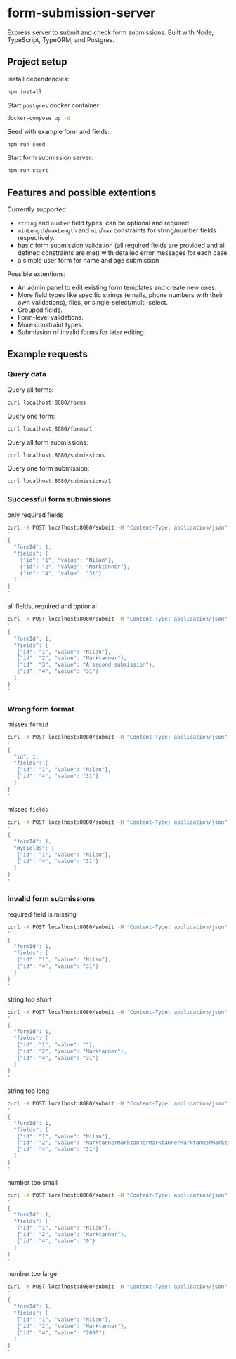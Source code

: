 # form-submission-server

Express server to submit and check form submissions. Built with Node, TypeScript, TypeORM, and Postgres.

## Project setup

Install dependencies:

```sh
npm install
```

Start `postgres` docker container:

```sh
docker-compose up -d
```

Seed with example form and fields:

```sh
npm run seed
```

Start form submission server:

```sh
npm run start
```

## Features and possible extentions

Currently supported:

- `string` and `number` field types, can be optional and required
- `minLength`/`maxLength` and `min`/`max` constraints for string/number fields respectively.
- basic form submission validation (all required fields are provided and all defined constraints are met) with detailed error messages for each case
- a simple user form for name and age submission

Possible extentions:

- An admin panel to edit existing form templates and create new ones.
- More field types like specific strings (emails, phone numbers with their own validations), files, or single-select/multi-select.
- Grouped fields.
- Form-level validations.
- More constraint types.
- Submission of invalid forms for later editing.

## Example requests

### Query data

Query all forms:

```sh
curl localhost:8080/forms
```

Query one form:

```sh
curl localhost:8080/forms/1
```

Query all form submissions:

```sh
curl localhost:8080/submissions
```

Query one form submission:

```sh
curl localhost:8080/submissions/1
```

### Successful form submissions

only required fields

```sh
curl -X POST localhost:8080/submit -H "Content-Type: application/json" -d \
'
{
  "formId": 1,
  "fields": [
    {"id": "1", "value": "Nilan"},
    {"id": "2", "value": "Marktanner"},
    {"id": "4", "value": "31"}
  ]
}
'
```

all fields, required and optional

```sh
curl -X POST localhost:8080/submit -H "Content-Type: application/json" -d \
'
{
  "formId": 1,
  "fields": [
   {"id": "1", "value": "Nilan"},
   {"id": "2", "value": "Marktanner"},
   {"id": "3", "value": "A second submission"},
   {"id": "4", "value": "31"}
  ]
}
'
```

### Wrong form format

misses `formId`

```sh
curl -X POST localhost:8080/submit -H "Content-Type: application/json" -d \
'
{
  "id": 1,
  "fields": [
   {"id": "1", "value": "Nilan"},
   {"id": "4", "value": "31"}
  ]
}
'
```

misses `fields`

```sh
curl -X POST localhost:8080/submit -H "Content-Type: application/json" -d \
'
{
  "formId": 1,
  "myFields": [
   {"id": "1", "value": "Nilan"},
   {"id": "4", "value": "31"}
  ]
}
'
```

### Invalid form submissions

required field is missing

```sh
curl -X POST localhost:8080/submit -H "Content-Type: application/json" -d \
'
{
  "formId": 1,
  "fields": [
   {"id": "1", "value": "Nilan"},
   {"id": "4", "value": "31"}
  ]
}
'
```

string too short

```sh
curl -X POST localhost:8080/submit -H "Content-Type: application/json" -d \
'
{
  "formId": 1,
  "fields": [
   {"id": "1", "value": ""},
   {"id": "2", "value": "Marktanner"},
   {"id": "4", "value": "31"}
  ]
}
'
```

string too long

```sh
curl -X POST localhost:8080/submit -H "Content-Type: application/json" -d \
'
{
  "formId": 1,
  "fields": [
   {"id": "1", "value": "Nilan"},
   {"id": "2", "value": "MarktannerMarktannerMarktannerMarktannerMarktannerMarktannerMarktannerMarktannerMarktannerMarktannerMarktannerMarktannerMarktannerMarktannerMarktannerMarktannerMarktannerMarktannerMarktannerMarktannerMarktanner"},
   {"id": "4", "value": "31"}
  ]
}
'
```

number too small

```sh
curl -X POST localhost:8080/submit -H "Content-Type: application/json" -d \
'
{
  "formId": 1,
  "fields": [
   {"id": "1", "value": "Nilan"},
   {"id": "2", "value": "Marktanner"},
   {"id": "4", "value": "0"}
  ]
}
'
```

number too large

```sh
curl -X POST localhost:8080/submit -H "Content-Type: application/json" -d \
'
{
  "formId": 1,
  "fields": [
   {"id": "1", "value": "Nilan"},
   {"id": "2", "value": "Marktanner"},
   {"id": "4", "value": "2000"}
  ]
}
'
```
